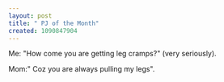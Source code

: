 ```yaml
--- 
layout: post
title: " PJ of the Month"
created: 1090847904
---
```

Me: "How come you are getting leg cramps?" (very seriously). 

Mom:" Coz you are always pulling my legs".
